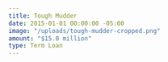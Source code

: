 ```yaml
---
title: Tough Mudder
date: 2015-01-01 00:00:00 -05:00
image: "/uploads/tough-mudder-cropped.png"
amount: "$15.0 million"
type: Term Loan
---
```


